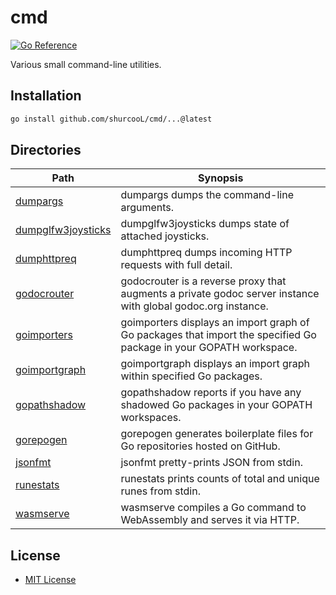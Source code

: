 cmd
===

[![Go Reference](https://pkg.go.dev/badge/github.com/shurcooL/cmd.svg)](https://pkg.go.dev/github.com/shurcooL/cmd)

Various small command-line utilities.

Installation
------------

```sh
go install github.com/shurcooL/cmd/...@latest
```

Directories
-----------

| Path                                                                                | Synopsis                                                                                                           |
|-------------------------------------------------------------------------------------|--------------------------------------------------------------------------------------------------------------------|
| [dumpargs](https://pkg.go.dev/github.com/shurcooL/cmd/dumpargs)                     | dumpargs dumps the command-line arguments.                                                                         |
| [dumpglfw3joysticks](https://pkg.go.dev/github.com/shurcooL/cmd/dumpglfw3joysticks) | dumpglfw3joysticks dumps state of attached joysticks.                                                              |
| [dumphttpreq](https://pkg.go.dev/github.com/shurcooL/cmd/dumphttpreq)               | dumphttpreq dumps incoming HTTP requests with full detail.                                                         |
| [godocrouter](https://pkg.go.dev/github.com/shurcooL/cmd/godocrouter)               | godocrouter is a reverse proxy that augments a private godoc server instance with global godoc.org instance.       |
| [goimporters](https://pkg.go.dev/github.com/shurcooL/cmd/goimporters)               | goimporters displays an import graph of Go packages that import the specified Go package in your GOPATH workspace. |
| [goimportgraph](https://pkg.go.dev/github.com/shurcooL/cmd/goimportgraph)           | goimportgraph displays an import graph within specified Go packages.                                               |
| [gopathshadow](https://pkg.go.dev/github.com/shurcooL/cmd/gopathshadow)             | gopathshadow reports if you have any shadowed Go packages in your GOPATH workspaces.                               |
| [gorepogen](https://pkg.go.dev/github.com/shurcooL/cmd/gorepogen)                   | gorepogen generates boilerplate files for Go repositories hosted on GitHub.                                        |
| [jsonfmt](https://pkg.go.dev/github.com/shurcooL/cmd/jsonfmt)                       | jsonfmt pretty-prints JSON from stdin.                                                                             |
| [runestats](https://pkg.go.dev/github.com/shurcooL/cmd/runestats)                   | runestats prints counts of total and unique runes from stdin.                                                      |
| [wasmserve](https://pkg.go.dev/github.com/shurcooL/cmd/wasmserve)                   | wasmserve compiles a Go command to WebAssembly and serves it via HTTP.                                             |

License
-------

-	[MIT License](LICENSE)
